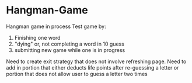 # Hangman-Game
Hangman game in process
Test game by:
  
  1. Finishing one word
  2. "dying" or, not completing a word in 10 guess
  3. submitting new game while one is in progress
  
Need to create exit strategy that does not involve refreshing page.
Need to add in portion that either deducts life points after re-guessing a letter or portion that does not allow user to guess a letter two times

